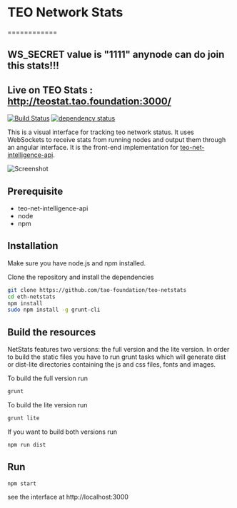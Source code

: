 # TEO Network Stats
============

## WS_SECRET value is "1111" anynode can do join this stats!!!

## Live on TEO Stats :  http://teostat.tao.foundation:3000/

[![Build Status][travis-image]][travis-url] [![dependency status][dep-image]][dep-url]

This is a visual interface for tracking teo network status. It uses WebSockets to receive stats from running nodes and output them through an angular interface. It is the front-end implementation for [teo-net-intelligence-api](https://github.com/tao-foundation/teo-net-intelligence-api).

![Screenshot](https://raw.githubusercontent.com/cubedro/eth-netstats/master/src/images/screenshot.jpg?v=0.0.6 "Screenshot")

## Prerequisite

* teo-net-intelligence-api
* node
* npm

## Installation
Make sure you have node.js and npm installed.

Clone the repository and install the dependencies

```bash
git clone https://github.com/tao-foundation/teo-netstats
cd eth-netstats
npm install
sudo npm install -g grunt-cli
```

## Build the resources
NetStats features two versions: the full version and the lite version. In order to build the static files you have to run grunt tasks which will generate dist or dist-lite directories containing the js and css files, fonts and images.


To build the full version run
```bash
grunt
```

To build the lite version run
```bash
grunt lite
```

If you want to build both versions run
```bash
npm run dist
```

## Run

```bash
npm start
```

see the interface at http://localhost:3000

[travis-image]: https://travis-ci.org/cubedro/eth-netstats.svg
[travis-url]: https://travis-ci.org/cubedro/eth-netstats
[dep-image]: https://david-dm.org/cubedro/eth-netstats.svg
[dep-url]: https://david-dm.org/cubedro/eth-netstats
